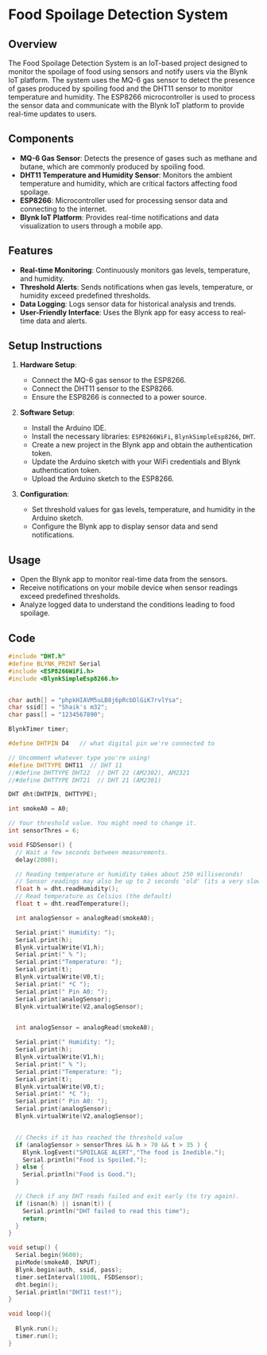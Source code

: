 # Food Spoilage Detection System

## Overview

The Food Spoilage Detection System is an IoT-based project designed to monitor the spoilage of food using sensors and notify users via the Blynk IoT platform. The system uses the MQ-6 gas sensor to detect the presence of gases produced by spoiling food and the DHT11 sensor to monitor temperature and humidity. The ESP8266 microcontroller is used to process the sensor data and communicate with the Blynk IoT platform to provide real-time updates to users.

## Components

- **MQ-6 Gas Sensor**: Detects the presence of gases such as methane and butane, which are commonly produced by spoiling food.
- **DHT11 Temperature and Humidity Sensor**: Monitors the ambient temperature and humidity, which are critical factors affecting food spoilage.
- **ESP8266**: Microcontroller used for processing sensor data and connecting to the internet.
- **Blynk IoT Platform**: Provides real-time notifications and data visualization to users through a mobile app.

## Features

- **Real-time Monitoring**: Continuously monitors gas levels, temperature, and humidity.
- **Threshold Alerts**: Sends notifications when gas levels, temperature, or humidity exceed predefined thresholds.
- **Data Logging**: Logs sensor data for historical analysis and trends.
- **User-Friendly Interface**: Uses the Blynk app for easy access to real-time data and alerts.

## Setup Instructions

1. **Hardware Setup**:
   - Connect the MQ-6 gas sensor to the ESP8266.
   - Connect the DHT11 sensor to the ESP8266.
   - Ensure the ESP8266 is connected to a power source.

2. **Software Setup**:
   - Install the Arduino IDE.
   - Install the necessary libraries: `ESP8266WiFi`, `BlynkSimpleEsp8266`, `DHT`.
   - Create a new project in the Blynk app and obtain the authentication token.
   - Update the Arduino sketch with your WiFi credentials and Blynk authentication token.
   - Upload the Arduino sketch to the ESP8266.

3. **Configuration**:
   - Set threshold values for gas levels, temperature, and humidity in the Arduino sketch.
   - Configure the Blynk app to display sensor data and send notifications.

## Usage

- Open the Blynk app to monitor real-time data from the sensors.
- Receive notifications on your mobile device when sensor readings exceed predefined thresholds.
- Analyze logged data to understand the conditions leading to food spoilage.

## Code

```cpp
#include "DHT.h"
#define BLYNK_PRINT Serial
#include <ESP8266WiFi.h>
#include <BlynkSimpleEsp8266.h>


char auth[] = "phpkHIAVM5uLB8j6pRcbDlGiK7rvlYsa";
char ssid[] = "Shaik's m32";
char pass[] = "1234567890";

BlynkTimer timer;

#define DHTPIN D4   // what digital pin we're connected to

// Uncomment whatever type you're using!
#define DHTTYPE DHT11  // DHT 11
//#define DHTTYPE DHT22  // DHT 22 (AM2302), AM2321
//#define DHTTYPE DHT21  // DHT 21 (AM2301)

DHT dht(DHTPIN, DHTTYPE);

int smokeA0 = A0;

// Your threshold value. You might need to change it.
int sensorThres = 6;

void FSDSensor() {
  // Wait a few seconds between measurements.
  delay(2000);

  // Reading temperature or humidity takes about 250 milliseconds!
  // Sensor readings may also be up to 2 seconds 'old' (its a very slow sensor)
  float h = dht.readHumidity();
  // Read temperature as Celsius (the default)
  float t = dht.readTemperature();

  int analogSensor = analogRead(smokeA0);

  Serial.print(" Humidity: ");
  Serial.print(h);
  Blynk.virtualWrite(V1,h);
  Serial.print(" % ");
  Serial.print("Temperature: ");
  Serial.print(t);
  Blynk.virtualWrite(V0,t);
  Serial.print(" *C ");
  Serial.print(" Pin A0: ");
  Serial.print(analogSensor);
  Blynk.virtualWrite(V2,analogSensor);


  int analogSensor = analogRead(smokeA0);

  Serial.print(" Humidity: ");
  Serial.print(h);
  Blynk.virtualWrite(V1,h);
  Serial.print(" % ");
  Serial.print("Temperature: ");
  Serial.print(t);
  Blynk.virtualWrite(V0,t);
  Serial.print(" *C ");
  Serial.print(" Pin A0: ");
  Serial.print(analogSensor);
  Blynk.virtualWrite(V2,analogSensor);


  // Checks if it has reached the threshold value
  if (analogSensor > sensorThres && h > 70 && t > 35 ) {
    Blynk.logEvent("SPOILAGE ALERT","The food is Inedible.");
    Serial.println("Food is Spoiled.");
  } else {
    Serial.println("Food is Good.");
  }

  // Check if any DHT reads failed and exit early (to try again).
  if (isnan(h) || isnan(t)) {
    Serial.println("DHT failed to read this time");
    return;
  }
}

void setup() {
  Serial.begin(9600);
  pinMode(smokeA0, INPUT);
  Blynk.begin(auth, ssid, pass);
  timer.setInterval(1000L, FSDSensor);
  dht.begin();
  Serial.println("DHT11 test!");
}

void loop(){
 
  Blynk.run();
  timer.run();
}
```
